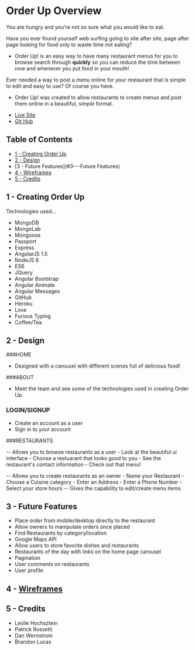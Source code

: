 # Order Up Overview

You are hungry and you're not so sure what you would like to eat.

Have you ever found yourself web surfing going to site after site, page after page looking for food only to waste time not eating?

- Order Up! is an easy way to have many restaurant menus for you to browse search through **quickly** so you can reduce the time between now and whenever you put food in your mouth!

Ever needed a way to post a menu online for your restaurant that is simple to edit and easy to use? Of course you have.

- Order Up! was created to allow restaurants to create menus and post them online in a beautiful, *simple* format.

* <a href="https://orderup-menu.herokuapp.com">Live Site</a>
* <a href="https://github.com/PRosset/OrderUp">Git Hub</a>

## Table of Contents

* [1 - Creating Order Up](#1---Creating-Order-Up)
* [2 - Design](#2---Design)
* [3 - Future Features](#3---Future Features)
* [4 - Wireframes](#4---Wireframes)
* [5 - Credits](#5---Credits)

## 1 - Creating Order Up

Technologies used...

- MongoDB
- MongoLab
- Mongoose
- Passport
- Express
- AngularJS 1.5
- NodeJS 6
- ES6
- JQuery
- Angular Bootstrap
- Angular Animate
- Angular Messages
- GitHub
- Heroku
- Love
- Furious Typing
- Coffee/Tea


## 2 - Design

###HOME

- Designed with a carousel with different scenes full of delicious food!

###ABOUT

- Meet the team and see some of the technologies used in creating Order Up.

### LOGIN/SIGNUP

- Create an account as a user
- Sign in to your account

###RESTAURANTS

-- Allows you to browse restaurants as a user
    - Look at the beautiful ui interface
    - Choose a restuarant that looks good to you
    - See the restaurant's contact information
    - Check out that menu!

-- Allows you to create restaurants as an owner
    - Name your Restaurant
    - Choose a Cuisine category
    - Enter an Address
    - Enter a Phone Number
    - Select your store hours
-- Gives the capability to edit/create menu items

## 3 - Future Features

- Place order from mobile/desktop directly to the restaurant
- Allow owners to manipulate orders once placed
- Find Restaurants by category/location
- Google Maps API
- Allow users to store favorite dishes and restaurants
- Restaurants of the day with links on the home page carousel
- Pagination
- User comments on restaurants
- User profile

## 4 - <a href="https://drive.google.com/open?id=0B4SOJCM7M-3wM0psRVktM08xUUU">Wireframes</a>


## 5 - Credits

- Leslie Hochsztein
- Patrick Rossetti
- Dan Wernstrom
- Brandon Lucas
